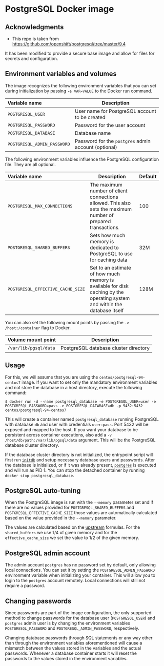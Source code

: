PostgreSQL Docker image
=======================

## Acknowledgments

* This repo is taken from https://github.com/openshift/postgresql/tree/master/9.4 

It has been modified to provide a secure base image and allow for files for secrets and configuration.

Environment variables and volumes
----------------------------------

The image recognizes the following environment variables that you can set during
initialization by passing `-e VAR=VALUE` to the Docker run command.

|    Variable name             |    Description                                 |
| :--------------------------- | ---------------------------------------------- |
|  `POSTGRESQL_USER`           | User name for PostgreSQL account to be created |
|  `POSTGRESQL_PASSWORD`       | Password for the user account                  |
|  `POSTGRESQL_DATABASE`       | Database name                                  |
|  `POSTGRESQL_ADMIN_PASSWORD` | Password for the `postgres` admin account (optional)     |

The following environment variables influence the PostgreSQL configuration file. They are all optional.

|    Variable name              |    Description                                                          |    Default
| :---------------------------- | ----------------------------------------------------------------------- | -------------------------------
|  `POSTGRESQL_MAX_CONNECTIONS` | The maximum number of client connections allowed. This also sets the maximum number of prepared transactions. |  100
|  `POSTGRESQL_SHARED_BUFFERS`  | Sets how much memory is dedicated to PostgreSQL to use for caching data |  32M
|  `POSTGRESQL_EFFECTIVE_CACHE_SIZE`  | Set to an estimate of how much memory is available for disk caching by the operating system and within the database itself |  128M

You can also set the following mount points by passing the `-v /host:/container` flag to Docker.

|  Volume mount point      | Description                           |
| :----------------------- | ------------------------------------- |
|  `/var/lib/pgsql/data`   | PostgreSQL database cluster directory |

Usage
----------------------

For this, we will assume that you are using the `centos/postgresql-94-centos7` image.
If you want to set only the mandatory environment variables and not store the database
in a host directory, execute the following command:

```
$ docker run -d --name postgresql_database -e POSTGRESQL_USER=user -e POSTGRESQL_PASSWORD=pass -e POSTGRESQL_DATABASE=db -p 5432:5432 centos/postgresql-94-centos7
```

This will create a container named `postgresql_database` running PostgreSQL with
database `db` and user with credentials `user:pass`. Port 5432 will be exposed
and mapped to the host. If you want your database to be persistent across container
executions, also add a `-v /host/db/path:/var/lib/pgsql/data` argument. This will be
the PostgreSQL database cluster directory.

If the database cluster directory is not initialized, the entrypoint script will
first run [`initdb`](http://www.postgresql.org/docs/9.4/static/app-initdb.html)
and setup necessary database users and passwords. After the database is initialized,
or if it was already present, [`postgres`](http://www.postgresql.org/docs/9.4/static/app-postgres.html)
is executed and will run as PID 1. You can stop the detached container by running
`docker stop postgresql_database`.

PostgreSQL auto-tuning
--------------------

When the PostgreSQL image is run with the `--memory` parameter set and if there
are no values provided for `POSTGRESQL_SHARED_BUFFERS` and
`POSTGRESQL_EFFECTIVE_CACHE_SIZE` those values are automatically calculated
based on the value provided in the `--memory` parameter.

The values are calculated based on the
[upstream](https://wiki.postgresql.org/wiki/Tuning_Your_PostgreSQL_Server)
formulas. For the `shared_buffers` we use 1/4 of given memory and for the
`effective_cache_size` we set the value to 1/2 of the given memory.

PostgreSQL admin account
------------------------
The admin account `postgres` has no password set by default, only allowing local
connections.  You can set it by setting the `POSTGRESQL_ADMIN_PASSWORD` environment
variable when initializing your container. This will allow you to login to the
`postgres` account remotely. Local connections will still not require a password.


Changing passwords
------------------

Since passwords are part of the image configuration, the only supported method
to change passwords for the database user (`POSTGRESQL_USER`) and `postgres`
admin user is by changing the environment variables `POSTGRESQL_PASSWORD` and
`POSTGRESQL_ADMIN_PASSWORD`, respectively.

Changing database passwords through SQL statements or any way other than through
the environment variables aforementioned will cause a mismatch between the
values stored in the variables and the actual passwords. Whenever a database
container starts it will reset the passwords to the values stored in the
environment variables.

